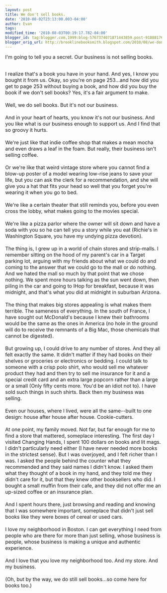 ```yaml
---
layout: post
title: We don't sell books.
date: '2010-08-02T23:13:00.003-04:00'
author: Evan
tags: 
modified_time: '2010-08-03T00:19:17.782-04:00'
blogger_id: tag:blogger.com,1999:blog-5767374071871443859.post-9188817644890404701
blogger_orig_url: http://brooklinebooksmith.blogspot.com/2010/08/we-dont-sell-books.html
---
```


<span class="Apple-style-span" style="font-size: medium;">I'm going to tell you a secret. Our business is not selling books.</span><div><span class="Apple-style-span" style="font-size: medium;"><br /></span></div><div><span class="Apple-style-span" style="font-size: medium;">I realize that's a book you have in your hand. And yes, I know you bought it from us. Okay, so you're on page 253...and how did you get to page 253 without buying a book, and how did you buy the book if we don't sell books? Yes, it's a fair argument to make.</span></div><div><span class="Apple-style-span" style="font-size: medium;"><br /></span></div><div><span class="Apple-style-span" style="font-size: medium;">Well, we do sell books. But it's not our business.</span></div><div><span class="Apple-style-span" style="font-size: medium;"><br /></span></div><div><span class="Apple-style-span" style="font-size: medium;">And in your heart of hearts, you know it's not our business. And you like what is our business enough to support us. And I find that so groovy it hurts.</span></div><div><span class="Apple-style-span" style="font-size: medium;"><br /></span></div><div><span class="Apple-style-span" style="font-size: medium;">We're just like that indie coffee shop that makes a mean mocha and even draws a leaf in the foam. But really, their business isn't selling coffee.</span></div><div><span class="Apple-style-span" style="font-size: medium;"><br /></span></div><div><span class="Apple-style-span" style="font-size: medium;">Or we're like that weird vintage store where you cannot find a blow-up poster of a model wearing low-rise jeans to save your life, but you can ask the clerk for a recommendation, and she will give you a hat that fits your head so well that you forget you're wearing it when you go to bed.</span></div><div><span class="Apple-style-span" style="font-size: medium;"><br /></span></div><div><span class="Apple-style-span" style="font-size: medium;">We're like a certain theater that still reminds you, before you even cross the lobby, what makes going to the movies special.</span></div><div><span class="Apple-style-span" style="font-size: medium;"><br /></span></div><div><span class="Apple-style-span" style="font-size: medium;">We're like a pizza parlor where the owner will sit down and have a soda with you so he can tell you a story while you eat (Richie's in Washington Square, you have my undying pizza devotion).</span></div><div><span class="Apple-style-span" style="font-size: medium;"><br /></span></div><div><span class="Apple-style-span" style="font-size: medium;">The thing is, I grew up in a world of chain stores and strip-malls. I remember sitting on the hood of my parent's car in a Target parking lot, arguing with my friends about what we could do and coming to the answer that we could go to the mall or do nothing. And we hated the mall so much by that point that we chose nothing. We spent more hours talking as the sun went down, then piling in the car and going to IHop for breakfast, because it was midnight, and that's what you did at midnight in suburban Arizona.</span></div><div><span class="Apple-style-span" style="font-size: medium;"><br /></span></div><div><span class="Apple-style-span" style="font-size: medium;">The thing that makes big stores appealing is what makes them terrible. The sameness of everything. In the south of France, I have sought out McDonald's because I knew their bathrooms would be the same as the ones in America (no hole in the ground will do to receive the remnants of a Big Mac, those chemicals that cannot be digested). </span></div><div><span class="Apple-style-span" style="font-size: medium;"><br /></span></div><div><span class="Apple-style-span" style="font-size: medium;">But growing up, I could drive to any number of stores. And they all felt exactly the same. It didn't matter if they had books on their shelves or groceries or electronics or bedding. I could talk to someone with a crisp polo shirt, who would sell me whatever product they had and then try to sell me insurance for it and a special credit card and an extra large popcorn rather than a large or a small (Only fifty cents more. You'd be an idiot not to). I have sold such things in such shirts. Back then my business was selling.</span></div><div><span class="Apple-style-span" style="font-size: medium;"><br /></span></div><div><span class="Apple-style-span" style="font-size: medium;">Even our houses, where I lived, were all the same--built to one design: house after house after house. Cookie-cutters.</span></div><div><span class="Apple-style-span" style="font-size: medium;"><br /></span></div><div><span class="Apple-style-span" style="font-size: medium;">At one point, my family moved. Not far, but far enough for me to find a store that mattered, someplace interesting. The first day I visited Changing Hands, I spent 100 dollars on books and lit mags. I didn't particularly need either (I have never needed more books in the strictest sense). But I was overjoyed, and I felt richer than I was. I asked the people behind the counter what they recommended and they said names I didn't know. I asked them what they thought of a book in my hand, and they told me they didn't care for it, but that they knew other booksellers who did. I bought a small muffin from their cafe, and they did not offer me an up-sized coffee or an insurance plan.</span></div><div><span class="Apple-style-span" style="font-size: medium;"><br /></span></div><div><span class="Apple-style-span" style="font-size: medium;">And I spent hours there, just browsing and reading and knowing that I was somewhere important, someplace that didn't just sell books like they were boxes of cereal or used cars.</span></div><div><span class="Apple-style-span" style="font-size: medium;"><br /></span></div><div><span class="Apple-style-span" style="font-size: medium;">I love my neighborhood in Boston. I can get everything I need from people who are there for more than just selling, whose business is people, whose business is making a unique and authentic experience.</span></div><div><span class="Apple-style-span" style="font-size: medium;"><br /></span></div><div><span class="Apple-style-span" style="font-size: medium;">And I love that you love my neighborhood too. And my store. And my business.</span></div><div><span class="Apple-style-span" style="font-size: medium;"><br /></span></div><div><span class="Apple-style-span" style="font-size: medium;">(Oh, but by the way, we do still sell books...so come here for books too.)</span></div>